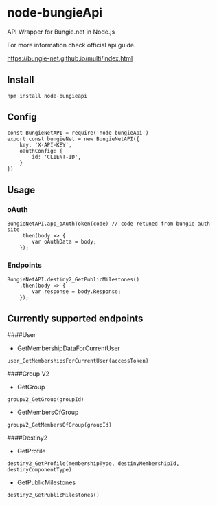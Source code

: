 # node-bungieApi
API Wrapper for Bungie.net in Node.js

For more information check official api guide.

https://bungie-net.github.io/multi/index.html

## Install
```
npm install node-bungieapi 
```
## Config
```
const BungieNetAPI = require('node-bungieApi')
export const bungieNet = new BungieNetAPI({
    key: 'X-API-KEY',
    oauthConfig: {
        id: 'CLIENT-ID',
    }
})
```
## Usage
### oAuth
```
BungieNetAPI.app_oAuthToken(code) // code retuned from bungie auth site
    .then(body => {
        var oAuthData = body;
    });
```
### Endpoints
```
BungieNetAPI.destiny2_GetPublicMilestones()
    .then(body => {
        var response = body.Response;
    });
```
## Currently supported endpoints
####User
- GetMembershipDataForCurrentUser 
```
user_GetMembershipsForCurrentUser(accessToken)
```
####Group V2
- GetGroup 
```
groupV2_GetGroup(groupId)
```
- GetMembersOfGroup
```
groupV2_GetMembersOfGroup(groupId)
```
####Destiny2
- GetProfile
```
destiny2_GetProfile(membershipType, destinyMembershipId, destinyComponentType)
```
- GetPublicMilestones
```
destiny2_GetPublicMilestones()
```